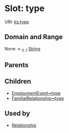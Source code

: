
# Slot: type




URI: [ks:type](https://w3id.org/linkml/tests/kitchen_sink/type)


## Domain and Range

None &#8594;  <sub>0..1</sub> [String](String.md)

## Parents


## Children

 *  [EmploymentEvent➞type](EmploymentEvent_type.md)
 *  [FamilialRelationship➞type](FamilialRelationship_type.md)

## Used by

 * [Relationship](Relationship.md)
